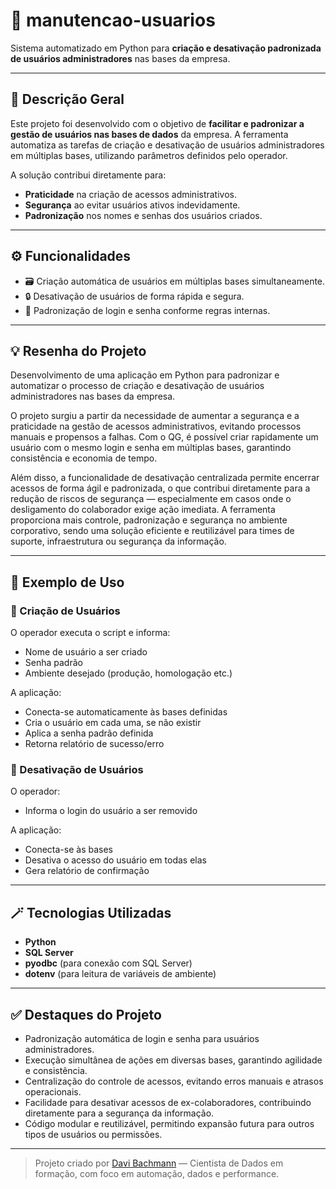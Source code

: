 # 👥 manutencao-usuarios

Sistema automatizado em Python para **criação e desativação padronizada de usuários administradores** nas bases da empresa.

---

## 📌 Descrição Geral

Este projeto foi desenvolvido com o objetivo de **facilitar e padronizar a gestão de usuários nas bases de dados** da empresa. A ferramenta automatiza as tarefas de criação e desativação de usuários administradores em múltiplas bases, utilizando parâmetros definidos pelo operador.

A solução contribui diretamente para:
- **Praticidade** na criação de acessos administrativos.
- **Segurança** ao evitar usuários ativos indevidamente.
- **Padronização** nos nomes e senhas dos usuários criados.

---

## ⚙️ Funcionalidades

- 🗃️ Criação automática de usuários em múltiplas bases simultaneamente.
- 🔒 Desativação de usuários de forma rápida e segura.
- 📝 Padronização de login e senha conforme regras internas.

---

## 💡 Resenha do Projeto

Desenvolvimento de uma aplicação em Python para padronizar e automatizar o processo de criação e desativação de usuários administradores nas bases da empresa. 

O projeto surgiu a partir da necessidade de aumentar a segurança e a praticidade na gestão de acessos administrativos, evitando processos manuais e propensos a falhas. 
Com o QG, é possível criar rapidamente um usuário com o mesmo login e senha em múltiplas bases, garantindo consistência e economia de tempo. 

Além disso, a funcionalidade de desativação centralizada permite encerrar acessos de forma ágil e padronizada, o que contribui diretamente para a redução de riscos de segurança — especialmente em casos onde o desligamento do colaborador exige ação imediata. 
A ferramenta proporciona mais controle, padronização e segurança no ambiente corporativo, sendo uma solução eficiente e reutilizável para times de suporte, infraestrutura ou segurança da informação.

---

## 🚀 Exemplo de Uso

### 🔹 Criação de Usuários

O operador executa o script e informa:
- Nome de usuário a ser criado
- Senha padrão
- Ambiente desejado (produção, homologação etc.)

A aplicação:
- Conecta-se automaticamente às bases definidas
- Cria o usuário em cada uma, se não existir
- Aplica a senha padrão definida
- Retorna relatório de sucesso/erro

### 🔹 Desativação de Usuários

O operador:
- Informa o login do usuário a ser removido

A aplicação:
- Conecta-se às bases
- Desativa o acesso do usuário em todas elas
- Gera relatório de confirmação

---

## 🪄 Tecnologias Utilizadas

- **Python**
- **SQL Server**
- **pyodbc** (para conexão com SQL Server)
- **dotenv** (para leitura de variáveis de ambiente)

---

## ✅ Destaques do Projeto

- Padronização automática de login e senha para usuários administradores.
- Execução simultânea de ações em diversas bases, garantindo agilidade e consistência.
- Centralização do controle de acessos, evitando erros manuais e atrasos operacionais.
- Facilidade para desativar acessos de ex-colaboradores, contribuindo diretamente para a segurança da informação.
- Código modular e reutilizável, permitindo expansão futura para outros tipos de usuários ou permissões.

---

> Projeto criado por [Davi Bachmann](https://github.com/DaviBachmann) — Cientista de Dados em formação, com foco em automação, dados e performance.
